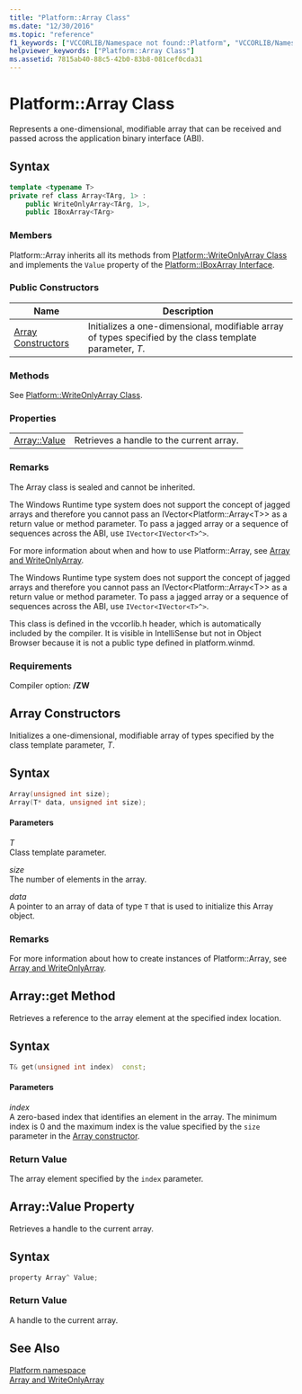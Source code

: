 ```yaml
---
title: "Platform::Array Class"
ms.date: "12/30/2016"
ms.topic: "reference"
f1_keywords: ["VCCORLIB/Namespace not found::Platform", "VCCORLIB/Namespace not found::Platform::Array Constructors", "VCCORLIB/Namespace not found::Platform::Array::Value"]
helpviewer_keywords: ["Platform::Array Class"]
ms.assetid: 7815ab40-88c5-42b0-83b8-081cef0cda31
---
```

# Platform::Array Class

Represents a one-dimensional, modifiable array that can be received and passed across the application binary interface (ABI).

## Syntax

```cpp
template <typename T>
private ref class Array<TArg, 1> :
    public WriteOnlyArray<TArg, 1>,
    public IBoxArray<TArg>
```

### Members

Platform::Array inherits all its methods from [Platform::WriteOnlyArray Class](../cppcx/platform-writeonlyarray-class.md) and implements the `Value` property of the [Platform::IBoxArray Interface](../cppcx/platform-iboxarray-interface.md).

### Public Constructors

|Name|Description|
|----------|-----------------|
|[Array Constructors](#ctor)|Initializes a one-dimensional, modifiable array of types specified by the class template parameter, *T*.|

### Methods

See [Platform::WriteOnlyArray Class](../cppcx/platform-writeonlyarray-class.md).

### Properties

|||
|-|-|
|[Array::Value](#value)|Retrieves a handle to the current array.|

### Remarks

The Array class is sealed and cannot be inherited.

The Windows Runtime type system does not support the concept of jagged arrays and therefore you cannot pass an IVector<Platform::Array\<T>> as a return value or method parameter. To pass a jagged array or a sequence of sequences across the ABI, use `IVector<IVector<T>^>`.

For more information about when and how to use Platform::Array, see [Array and WriteOnlyArray](../cppcx/array-and-writeonlyarray-c-cx.md).

The Windows Runtime type system does not support the concept of jagged arrays and therefore you cannot pass an IVector<Platform::Array\<T>> as a return value or method parameter. To pass a jagged array or a sequence of sequences across the ABI, use `IVector<IVector<T>^>`.

This class is defined in the vccorlib.h header, which is automatically included by the compiler. It is visible in IntelliSense but not in Object Browser because it is not a public type defined in platform.winmd.

### Requirements

Compiler option: **/ZW**

## <a name="ctor"></a>  Array Constructors

Initializes a one-dimensional, modifiable array of types specified by the class template parameter, *T*.

## Syntax

```cpp
Array(unsigned int size);
Array(T* data, unsigned int size);
```

#### Parameters

*T*<br/>
Class template parameter.

*size*<br/>
The number of elements in the array.

*data*<br/>
A pointer to an array of data of type `T` that is used to initialize this Array object.

### Remarks

For more information about how to create instances of Platform::Array, see [Array and WriteOnlyArray](../cppcx/array-and-writeonlyarray-c-cx.md).

## <a name="get"></a>  Array::get Method

Retrieves a reference to the array element at the specified index location.

## Syntax

```cpp
T& get(unsigned int index)  const;
```

#### Parameters

*index*<br/>
A zero-based index that identifies an element in the array. The minimum index is 0 and the maximum index is the value specified by the `size` parameter in the [Array constructor](#ctor).

### Return Value

The array element specified by the `index` parameter.

## <a name="value"></a>  Array::Value Property

Retrieves a handle to the current array.

## Syntax

```cpp
property Array^ Value;
```

### Return Value

A handle to the current array.

## See Also

[Platform namespace](../cppcx/platform-namespace-c-cx.md)<br/>
[Array and WriteOnlyArray](../cppcx/array-and-writeonlyarray-c-cx.md)